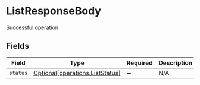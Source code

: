 # ListResponseBody

Successful operation


## Fields

| Field                                                                    | Type                                                                     | Required                                                                 | Description                                                              |
| ------------------------------------------------------------------------ | ------------------------------------------------------------------------ | ------------------------------------------------------------------------ | ------------------------------------------------------------------------ |
| `status`                                                                 | [Optional[operations.ListStatus]](../../models/operations/liststatus.md) | :heavy_minus_sign:                                                       | N/A                                                                      |